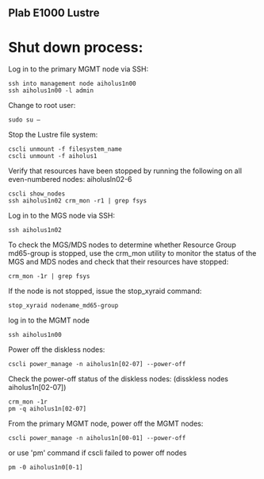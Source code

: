 ## Plab E1000 Lustre 

# Shut down process:

Log in to the primary MGMT node via SSH: 
```
ssh into management node aiholus1n00
ssh aiholus1n00 -l admin
```

Change to root user: 
```
sudo su – 
```

Stop the Lustre file system: 
```
cscli unmount -f filesystem_name 
cscli unmount -f aiholus1
```

Verify that resources have been stopped by running the following on all even-numbered nodes: 
aiholusln02-6
```
cscli show_nodes
ssh aiholus1n02 crm_mon -r1 | grep fsys
```

Log in to the MGS node via SSH: 
```
ssh aiholus1n02
```

To check the MGS/MDS nodes to determine whether Resource Group md65-group is stopped, use the crm_mon utility to monitor the status of the MGS and MDS nodes and check that their resources have stopped: 
```
crm_mon -1r | grep fsys
```

If the node is not stopped, issue the stop_xyraid command:
```
stop_xyraid nodename_md65-group
```

log in to the MGMT node
```
ssh aiholus1n00
```

Power off the diskless nodes:
```
cscli power_manage -n aiholus1n[02-07] --power-off
```

Check the power-off status of the diskless nodes: (disskless nodes aiholus1n[02-07])
```
crm_mon -1r
pm -q aiholus1n[02-07]
```

From the primary MGMT node, power off the MGMT nodes: 
```
cscli power_manage -n aiholus1n[00-01] --power-off
```

or use 'pm' command if cscli failed to power off nodes
```
pm -0 aiholus1n0[0-1]
```

